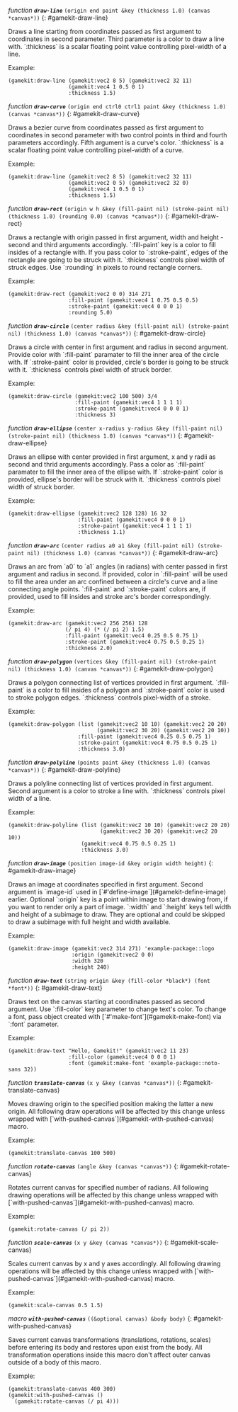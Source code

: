 *function* ***`draw-line`*** `(origin end paint &key (thickness 1.0) (canvas *canvas*))`
{: #gamekit-draw-line}
<div class="bodge-docstring" markdown="block">
Draws a line starting from coordinates passed as first argument to coordinates in second
parameter. Third parameter is a color to draw a line with. `:thickness` is a scalar floating
point value controlling pixel-width of a line.

Example:
```common-lisp
(gamekit:draw-line (gamekit:vec2 8 5) (gamekit:vec2 32 11)
                   (gamekit:vec4 1 0.5 0 1)
                   :thickness 1.5)
```
</div>

*function* ***`draw-curve`*** `(origin end ctrl0 ctrl1 paint &key (thickness 1.0) (canvas *canvas*))`
{: #gamekit-draw-curve}
<div class="bodge-docstring" markdown="block">
Draws a bezier curve from coordinates passed as first argument to coordinates in second
parameter with two control points in third and fourth parameters accordingly. Fifth argument is
a curve's color. `:thickness` is a scalar floating point value controlling pixel-width of a
curve.

Example:
```common-lisp
(gamekit:draw-line (gamekit:vec2 8 5) (gamekit:vec2 32 11)
                   (gamekit:vec2 0 5) (gamekit:vec2 32 0)
                   (gamekit:vec4 1 0.5 0 1)
                   :thickness 1.5)
```
</div>

*function* ***`draw-rect`*** `(origin w h &key (fill-paint nil) (stroke-paint nil) (thickness 1.0) (rounding
                                                                      0.0) (canvas
                                                                            *canvas*))`
{: #gamekit-draw-rect}
<div class="bodge-docstring" markdown="block">
Draws a rectangle with origin passed in first argument, width and height - second and third
arguments accordingly. `:fill-paint` key is a color to fill insides of a rectangle with. If you
pass color to `:stroke-paint`, edges of the rectangle are going to be struck with
it. `:thickness` controls pixel width of struck edges. Use `:rounding` in pixels to round
rectangle corners.

Example:
```common-lisp
(gamekit:draw-rect (gamekit:vec2 0 0) 314 271
                   :fill-paint (gamekit:vec4 1 0.75 0.5 0.5)
                   :stroke-paint (gamekit:vec4 0 0 0 1)
                   :rounding 5.0)
```
</div>

*function* ***`draw-circle`*** `(center radius &key (fill-paint nil) (stroke-paint nil) (thickness 1.0) (canvas
                                                                         *canvas*))`
{: #gamekit-draw-circle}
<div class="bodge-docstring" markdown="block">
Draws a circle with center in first argument and radius in second argument.
Provide color with `:fill-paint` paramater to fill the inner area of the circle with. If
`:stroke-paint` color is provided, circle's border is going to be struck with it. `:thickness`
controls pixel width of struck border.

Example:
```common-lisp
(gamekit:draw-circle (gamekit:vec2 100 500) 3/4
                     :fill-paint (gamekit:vec4 1 1 1 1)
                     :stroke-paint (gamekit:vec4 0 0 0 1)
                     :thickness 3)
```
</div>

*function* ***`draw-ellipse`*** `(center x-radius y-radius &key (fill-paint nil) (stroke-paint nil) (thickness
                                                                    1.0) (canvas
                                                                          *canvas*))`
{: #gamekit-draw-ellipse}
<div class="bodge-docstring" markdown="block">
Draws an ellipse with center provided in first argument, x and y radii as second and thrid
arguments accordingly. Pass a color as `:fill-paint` paramater to fill the inner area of the
ellipse with. If `:stroke-paint` color is provided, ellipse's border will be struck with
it. `:thickness` controls pixel width of struck border.

Example:
```common-lisp
(gamekit:draw-ellipse (gamekit:vec2 128 128) 16 32
                      :fill-paint (gamekit:vec4 0 0 0 1)
                      :stroke-paint (gamekit:vec4 1 1 1 1)
                      :thickness 1.1)
```
</div>

*function* ***`draw-arc`*** `(center radius a0 a1 &key (fill-paint nil) (stroke-paint nil) (thickness 1.0) (canvas
                                                                               *canvas*))`
{: #gamekit-draw-arc}
<div class="bodge-docstring" markdown="block">
Draws an arc from `a0` to `a1` angles (in radians) with center passed in first argument and
radius in second. If provided, color in `:fill-paint` will be used to fill the area under an arc
confined between a circle's curve and a line connecting angle points. `:fill-paint` and
`:stroke-paint` colors are, if provided, used to fill insides and stroke arc's border
correspondingly.

Example:
```common-lisp
(gamekit:draw-arc (gamekit:vec2 256 256) 128
                  (/ pi 4) (* (/ pi 2) 1.5)
                  :fill-paint (gamekit:vec4 0.25 0.5 0.75 1)
                  :stroke-paint (gamekit:vec4 0.75 0.5 0.25 1)
                  :thickness 2.0)
```
</div>

*function* ***`draw-polygon`*** `(vertices &key (fill-paint nil) (stroke-paint nil) (thickness 1.0) (canvas
                                                                    *canvas*))`
{: #gamekit-draw-polygon}
<div class="bodge-docstring" markdown="block">
Draws a polygon connecting list of vertices provided in first argument. `:fill-paint` is
a color to fill insides of a polygon and `:stroke-paint` color is used to stroke polygon
edges. `:thickness` controls pixel-width of a stroke.

Example:
```common-lisp
(gamekit:draw-polygon (list (gamekit:vec2 10 10) (gamekit:vec2 20 20)
                            (gamekit:vec2 30 20) (gamekit:vec2 20 10))
                      :fill-paint (gamekit:vec4 0.25 0.5 0.75 1)
                      :stroke-paint (gamekit:vec4 0.75 0.5 0.25 1)
                      :thickness 3.0)
```
</div>

*function* ***`draw-polyline`*** `(points paint &key (thickness 1.0) (canvas *canvas*))`
{: #gamekit-draw-polyline}
<div class="bodge-docstring" markdown="block">
Draws a polyline connecting list of vertices provided in first argument. Second argument is a
color to stroke a line with. `:thickness` controls pixel width of a line.

Example:
```common-lisp
(gamekit:draw-polyline (list (gamekit:vec2 10 10) (gamekit:vec2 20 20)
                             (gamekit:vec2 30 20) (gamekit:vec2 20 10))
                       (gamekit:vec4 0.75 0.5 0.25 1)
                       :thickness 3.0)
```
</div>

*function* ***`draw-image`*** `(position image-id &key origin width height)`
{: #gamekit-draw-image}
<div class="bodge-docstring" markdown="block">
Draws an image at coordinates specified in first argument. Second argument is `image-id` used
in [`#'define-image`](#gamekit-define-image) earlier. Optional `:origin` key is a point within
image to start drawing from, if you want to render only a part of image. `:width` and `:height`
keys tell width and height of a subimage to draw. They are optional and could be skipped to draw
a subimage with full height and width available.

Example:
```common-lisp
(gamekit:draw-image (gamekit:vec2 314 271) 'example-package::logo
                    :origin (gamekit:vec2 0 0)
                    :width 320
                    :height 240)
```
</div>

*function* ***`draw-text`*** `(string origin &key (fill-color *black*) (font *font*))`
{: #gamekit-draw-text}
<div class="bodge-docstring" markdown="block">
Draws text on the canvas starting at coordinates passed as second argument.
Use `:fill-color` key parameter to change text's color. To change a font, pass object created
with [`#'make-font`](#gamekit-make-font) via `:font` parameter.

Example:
```common-lisp
(gamekit:draw-text "Hello, Gamekit!" (gamekit:vec2 11 23)
                   :fill-color (gamekit:vec4 0 0 0 1)
                   :font (gamekit:make-font 'example-package::noto-sans 32))
```
</div>

*function* ***`translate-canvas`*** `(x y &key (canvas *canvas*))`
{: #gamekit-translate-canvas}
<div class="bodge-docstring" markdown="block">
Moves drawing origin to the specified position making the latter a new origin. All following
draw operations will be affected by this change unless wrapped with
[`with-pushed-canvas`](#gamekit-with-pushed-canvas) macro.

Example:
```common-lisp
(gamekit:translate-canvas 100 500)
```
</div>

*function* ***`rotate-canvas`*** `(angle &key (canvas *canvas*))`
{: #gamekit-rotate-canvas}
<div class="bodge-docstring" markdown="block">
Rotates current canvas for specified number of radians. All following drawing operations will
be affected by this change unless wrapped with
[`with-pushed-canvas`](#gamekit-with-pushed-canvas) macro.

Example:
```common-lisp
(gamekit:rotate-canvas (/ pi 2))
```
</div>

*function* ***`scale-canvas`*** `(x y &key (canvas *canvas*))`
{: #gamekit-scale-canvas}
<div class="bodge-docstring" markdown="block">
Scales current canvas by x and y axes accordingly. All following drawing operations will be
affected by this change unless wrapped with [`with-pushed-canvas`](#gamekit-with-pushed-canvas)
macro.

Example:
```common-lisp
(gamekit:scale-canvas 0.5 1.5)
```
</div>

*macro* ***`with-pushed-canvas`*** `((&optional canvas) &body body)`
{: #gamekit-with-pushed-canvas}
<div class="bodge-docstring" markdown="block">
Saves current canvas transformations (translations, rotations, scales) before entering its
body and restores upon exist from the body. All transformation operations inside this macro
don't affect outer canvas outside of a body of this macro.

Example:
```common-lisp
(gamekit:translate-canvas 400 300)
(gamekit:with-pushed-canvas ()
  (gamekit:rotate-canvas (/ pi 4)))
```
</div>
